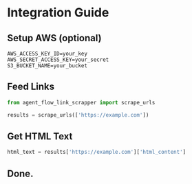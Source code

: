 # Integration Guide

## Setup AWS (optional)
```env
AWS_ACCESS_KEY_ID=your_key
AWS_SECRET_ACCESS_KEY=your_secret
S3_BUCKET_NAME=your_bucket
```

## Feed Links
```python
from agent_flow_link_scrapper import scrape_urls

results = scrape_urls(['https://example.com'])
```

## Get HTML Text
```python
html_text = results['https://example.com']['html_content']
```

## Done. 